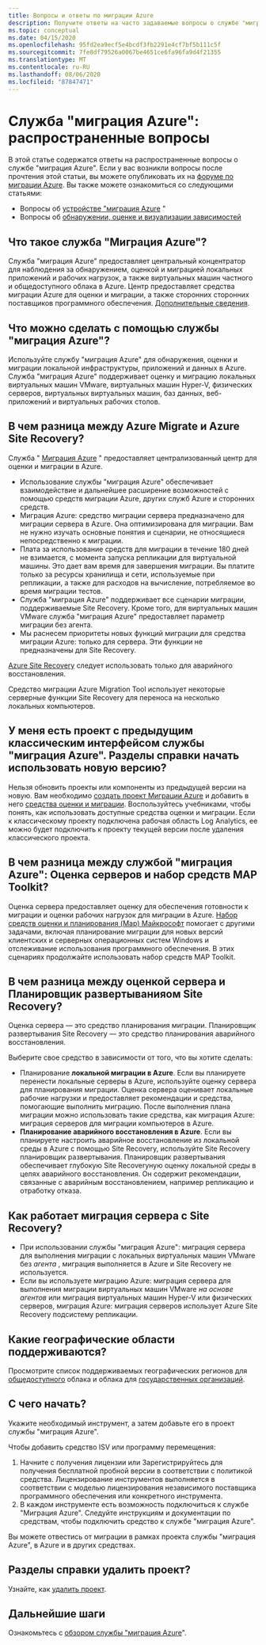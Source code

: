 ```yaml
---
title: Вопросы и ответы по миграции Azure
description: Получите ответы на часто задаваемые вопросы о службе "миграция Azure".
ms.topic: conceptual
ms.date: 04/15/2020
ms.openlocfilehash: 95fd2ea9ecf5e4bcdf3fb2291e4cf7bf5b111c5f
ms.sourcegitcommit: 7fe8df79526a0067be4651ce6fa96fa9d4f21355
ms.translationtype: MT
ms.contentlocale: ru-RU
ms.lasthandoff: 08/06/2020
ms.locfileid: "87847471"
---
```

# <a name="azure-migrate-common-questions"></a>Служба "миграция Azure": распространенные вопросы

В этой статье содержатся ответы на распространенные вопросы о службе "миграция Azure". Если у вас возникли вопросы после прочтения этой статьи, вы можете опубликовать их на [форуме по миграции Azure](https://aka.ms/AzureMigrateForum). Вы также можете ознакомиться со следующими статьями:

- Вопросы об [устройстве "миграция Azure](common-questions-appliance.md) "
- Вопросы об [обнаружении, оценке и визуализации зависимостей](common-questions-discovery-assessment.md)

## <a name="what-is-azure-migrate"></a>Что такое служба "Миграция Azure"?

Служба "миграция Azure" предоставляет центральный концентратор для наблюдения за обнаружением, оценкой и миграцией локальных приложений и рабочих нагрузок, а также виртуальных машин частного и общедоступного облака в Azure. Центр предоставляет средства миграции Azure для оценки и миграции, а также сторонних сторонних поставщиков программного обеспечения. [Дополнительные сведения](migrate-services-overview.md).

## <a name="what-can-i-do-with-azure-migrate"></a>Что можно сделать с помощью службы "миграция Azure"?

Используйте службу "миграция Azure" для обнаружения, оценки и миграции локальной инфраструктуры, приложений и данных в Azure. Служба "миграция Azure" поддерживает оценку и миграцию локальных виртуальных машин VMware, виртуальных машин Hyper-V, физических серверов, виртуальных виртуальных машин, баз данных, веб-приложений и виртуальных рабочих столов. 

## <a name="whats-the-difference-between-azure-migrate-and-azure-site-recovery"></a>В чем разница между Azure Migrate и Azure Site Recovery?

Служба " [Миграция Azure](migrate-services-overview.md) " предоставляет централизованный центр для оценки и миграции в Azure. 

- Использование службы "миграция Azure" обеспечивает взаимодействие и дальнейшее расширение возможностей с помощью средств миграции Azure, других служб Azure и сторонних средств.
- Миграция Azure: средство миграции сервера предназначено для миграции сервера в Azure. Она оптимизирована для миграции. Вам не нужно изучать основные понятия и сценарии, не относящиеся непосредственно к миграции. 
- Плата за использование средств для миграции в течение 180 дней не взимается, с момента запуска репликации для виртуальной машины. Это дает вам время для завершения миграции. Вы платите только за ресурсы хранилища и сети, используемые при репликации, а также для расходов на вычисление, потребляемое во время миграции тестов.
- Служба "миграция Azure" поддерживает все сценарии миграции, поддерживаемые Site Recovery. Кроме того, для виртуальных машин VMware служба "миграция Azure" предоставляет параметр миграции без агента.
- Мы раснесем приоритеты новых функций миграции для средства миграции Azure: только для сервера. Эти функции не предназначены для Site Recovery.

[Azure Site Recovery](../site-recovery/site-recovery-overview.md) следует использовать только для аварийного восстановления.

Средство миграции Azure Migration Tool использует некоторые серверные функции Site Recovery для переноса на несколько локальных компьютеров.

## <a name="i-have-a-project-with-the-previous-classic-experience-of-azure-migrate-how-do-i-start-using-the-new-version"></a>У меня есть проект с предыдущим классическим интерфейсом службы "миграция Azure". Разделы справки начать использовать новую версию?

Нельзя обновить проекты или компоненты из предыдущей версии на новую. Вам необходимо [создать проект Миграции Azure](create-manage-projects.md) и добавить в него [средства оценки и миграции](how-to-add-tool-first-time.md). Воспользуйтесь учебниками, чтобы понять, как использовать доступные средства оценки и миграции. Если к классическому проекту подключена рабочая область Log Analytics, ее можно будет подключить к проекту текущей версии после удаления классического проекта.

## <a name="whats-the-difference-between-azure-migrate-server-assessment-and-the-map-toolkit"></a>В чем разница между службой "миграция Azure": Оценка серверов и набор средств MAP Toolkit?

Оценка сервера предоставляет оценку для обеспечения готовности к миграции и оценки рабочих нагрузок для миграции в Azure. [Набор средств оценки и планирования (Map) Майкрософт](https://www.microsoft.com/download/details.aspx?id=7826) помогает с другими задачами, включая планирование миграции для новых версий клиентских и серверных операционных систем Windows и отслеживание использования программного обеспечения. В этих сценариях продолжайте использовать набор средств MAP Toolkit.

## <a name="whats-the-difference-between-server-assessment-and-the-site-recovery-deployment-planner"></a>В чем разница между оценкой сервера и Планировщик развертыванияом Site Recovery?

Оценка сервера — это средство планирования миграции. Планировщик развертывания Site Recovery — это средство планирования аварийного восстановления.

Выберите свое средство в зависимости от того, что вы хотите сделать:

- Планирование **локальной миграции в Azure**. Если вы планируете перенести локальные серверы в Azure, используйте оценку сервера для планирования миграции. Оценка сервера оценивает локальные рабочие нагрузки и предоставляет рекомендации и средства, помогающие выполнить миграцию. После выполнения плана миграции можно использовать такие средства, как миграция Azure: миграция серверов для миграции компьютеров в Azure.
- **Планирование аварийного восстановления в Azure**. Если вы планируете настроить аварийное восстановление из локальной среды в Azure с помощью Site Recovery, используйте Site Recovery планировщик развертывания. Планировщик развертывания обеспечивает глубокую Site Recoveryную оценку локальной среды в целях аварийного восстановления. Он содержит рекомендации, связанные с аварийным восстановлением, например репликацию и отработку отказа.

## <a name="how-does-server-migration-work-with-site-recovery"></a>Как работает миграция сервера с Site Recovery?

- При использовании службы "миграция Azure": миграция сервера для выполнения миграции с локальных виртуальных машин VMware без *агента* , миграция выполняется в Azure и Site Recovery не используется.
- Если вы используете миграцию Azure: миграция сервера для выполнения миграции виртуальных машин VMware *на основе агентов* или миграция виртуальных машин Hyper-V или физических серверов, миграция Azure: миграция серверов использует Azure Site Recovery подсистему репликации.

## <a name="which-geographies-are-supported"></a>Какие географические области поддерживаются?

Просмотрите список поддерживаемых географических регионов для [общедоступного](migrate-support-matrix.md#supported-geographies-public-cloud) облака и облака для [государственных организаций](migrate-support-matrix.md#supported-geographies-azure-government).

## <a name="how-do-i-get-started"></a>С чего начать?

Укажите необходимый инструмент, а затем добавьте его в проект службы "миграция Azure". 

Чтобы добавить средство ISV или программу перемещения:

1. Начните с получения лицензии или Зарегистрируйтесь для получения бесплатной пробной версии в соответствии с политикой средства. Лицензирование инструментов выполняется в соответствии с моделью лицензирования независимого поставщика программного обеспечения или конкретного инструмента.
2. В каждом инструменте есть возможность подключиться к службе "Миграция Azure". Следуйте инструкциям и документации по средствам, чтобы подключить средство к службе "миграция Azure".

Вы можете отвестись от миграции в рамках проекта службы "миграция Azure", в Azure и в других средствах.

## <a name="how-do-i-delete-a-project"></a>Разделы справки удалить проект?

Узнайте, как [удалить проект](how-to-delete-project.md). 

## <a name="next-steps"></a>Дальнейшие шаги

Ознакомьтесь с [обзором службы "миграция Azure](migrate-services-overview.md)".
